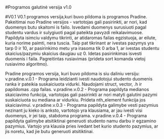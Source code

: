 #Programos galutinė versija v1.0

#V0.1
V0.1 programos versija,kuri buvo pildoma is programos Pradine. Pakeitimai nuo Pradine versijos - vartotojas gali pasirinkti, ar nori, kad duomenys butu skaitomi is failo. Isvedami duomenys surusiuoti pagal studentu vardus ir sulygiuoti pagal pateikta pavyzdi reikalavimuose. Papildyta isimciu valdymu tikrinti, ar atidaromas failas egzistuoja, ar eilute, kuria norime paimti, nera tuscia. Taip pat tikrinant ar ivestas pazymys yra tarp 0 ir 10, ar pasirinkimo metu yra irasoma tik 0 arba 1, ar ivestas studentu skaicius/pazymiu skaicius daugiau uz 0. Idetas pasirinkimas isvesti duomenis i faila. Pagreitintas rusiavimas (prideta sort komanda vietoj rusiavimo algoritmo).

Pradine programos versija, kuri buvo pildoma is siu daliniu versiju: v.pradine.v.0.1 - Programa leidzianti ivesti naudotojui studento duomenis ranka ir pateikia suskaiciuota vidurki. Naudojami struct, vector, .h ir papildomas .cpp failas. v.pradine.v.0.2 - Programa papildyta medianos skaiciavimo funkcija, vartotojas gali pasirinkti ar nori matyti galutini pazymi suskaiciuota su mediana ar vidurkiu. Prideta nth_element funkcija jos skaiciavimui. v.pradine.v.0.3 - Programa papildyta galimybe vesti pazymius nezinant ju kieko is anksto, vartotojo yra klausiama, ar jau ivesti visi duomenys, ir jei taip, stabdoma programa. v.pradine.v.0.4 - Programa papildyta galimybe atsitiktinai generuoti studento namu darbu ir egzamino pazymius. Vartojo yra klausia pries ivedant bet kurio studento pazymius, ar jis noretu, kad jie butu generuoti atsitiktinai.

